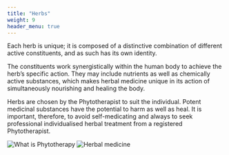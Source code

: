 ```yaml
---
title: "Herbs"
weight: 9
header_menu: true
---
```


Each herb is unique; it is composed of a distinctive combination of different active constituents, and as such has its own identity.


The constituents work synergistically within the human body to achieve the herb’s specific action. They may include nutrients as well as chemically active substances, which makes herbal medicine unique in its action of simultaneously nourishing and healing the body.


Herbs are chosen by the Phytotherapist to suit the individual.  Potent medicinal substances have the potential to harm as well as heal. It is important, therefore, to avoid self-medicating and always to seek professional individualised herbal treatment from a registered Phytotherapist.


![What is Phytotherapy](./images/what_is_phytotherapy.jpg)
![Herbal medicine](./images/herbal_medicine.jpg)
